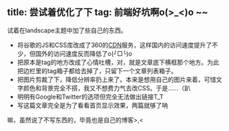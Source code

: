 title: 尝试着优化了下
tag: 前端好坑啊o(>_<)o ~~ 
---

试着在landscape主题中加了些自己的东西。

* 将谷歌的JS和CSS库改成了360的[CDN](http://libs.useso.com/ "360网站卫士常用前端公共库CDN服务")服务，这样国内的访问速度提升了不少，但国外的访问速度反而降低了o(╯□╰)o
* 把原本是tag的地方改成了心情吐槽，对，就是文章底下横框那个地方。为此把边栏里的tag箱子都给去掉了，只留下一个文章列表箱子。
* 把图片剪裁了下，降低分辨率扔上来了。本来是想用自己的图片来着，可惜文字颜色和背景完全不搭，我又不想费力气去改CSS。于是......（趴
* 明明有Google和Twitter的选项但完全无法做出链接T_T
* 写这篇文章完全是为了看看首页显示效果，两篇就够了呐

嘛，虽然说了不写东西的，毕竟也是自己的博客>,<